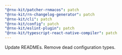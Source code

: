 ```yaml
---
"@rnx-kit/patcher-rnmacos": patch
"@rnx-kit/rn-changelog-generator": patch
"@rnx-kit/cli": patch
"@rnx-kit/config": patch
"@rnx-kit/eslint-plugin": patch
"@rnx-kit/typescript-react-native-compiler": patch
---
```


Update READMEs. Remove dead configuration types.
